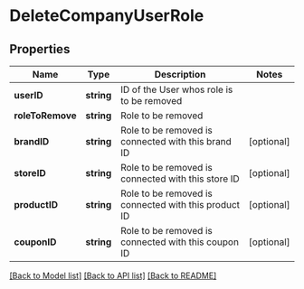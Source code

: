# DeleteCompanyUserRole

## Properties
Name | Type | Description | Notes
------------ | ------------- | ------------- | -------------
**userID** | **string** | ID of the User whos role is to be removed | 
**roleToRemove** | **string** | Role to be removed | 
**brandID** | **string** | Role to be removed is connected with this brand ID | [optional] 
**storeID** | **string** | Role to be removed is connected with this store ID | [optional] 
**productID** | **string** | Role to be removed is connected with this product ID | [optional] 
**couponID** | **string** | Role to be removed is connected with this coupon ID | [optional] 

[[Back to Model list]](../README.md#documentation-for-models) [[Back to API list]](../README.md#documentation-for-api-endpoints) [[Back to README]](../README.md)



